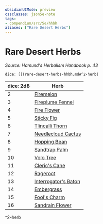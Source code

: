 ```yaml
---
obsidianUIMode: preview
cssclasses: json5e-note
tags:
- compendium/src/5e/hhbh
aliases: ["Rare Desert Herbs"]
---
```

# Rare Desert Herbs
*Source: Hamund's Herbalism Handbook p. 43* 

`dice: [](rare-desert-herbs-hhbh.md#^2-herb)`

| dice: 2d8 | Herb |
|-----------|------|
| 2 | [Firemelon](compendium/items/firemelon-hhbh.md) |
| 3 | [Fireplume Fennel](compendium/items/fireplume-fennel-hhbh.md) |
| 4 | [Fire Flower](compendium/items/fire-flower-hhbh.md) |
| 5 | [Sticky Fig](compendium/items/sticky-fig-hhbh.md) |
| 6 | [Tlincalli Thorn](compendium/items/tlincalli-thorn-hhbh.md) |
| 7 | [Needlecloud Cactus](compendium/items/needlecloud-cactus-hhbh.md) |
| 8 | [Hopping Bean](compendium/items/hopping-bean-hhbh.md) |
| 9 | [Sandtrap Palm](compendium/items/sandtrap-palm-hhbh.md) |
| 10 | [Volo Tree](compendium/items/volo-tree-hhbh.md) |
| 11 | [Cleric's Cane](compendium/items/clerics-cane-hhbh.md) |
| 12 | [Rageroot](compendium/items/rageroot-hhbh.md) |
| 13 | [Interrogator's Baton](compendium/items/interrogators-baton-hhbh.md) |
| 14 | [Embergrass](compendium/items/embergrass-hhbh.md) |
| 15 | [Fool's Charm](compendium/items/fools-charm-hhbh.md) |
| 16 | [Sandrain Flower](compendium/items/sandrain-flower-hhbh.md) |
^2-herb